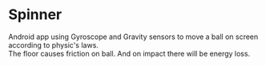 # Spinner
Android app using Gyroscope and Gravity sensors to move a ball on screen according to physic's laws.<br/>
The floor causes friction on ball. And on impact there will be energy loss.<br/>
